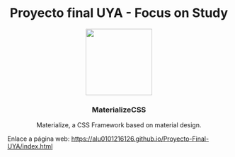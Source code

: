 <h1 align="center">Proyecto final UYA - Focus on Study</h1>

<p align="center">
  <a href="http://materializecss.com/">
    <img src="http://materializecss.com/res/materialize.svg" width="150">
  </a>
</p>

<h3 align="center">MaterializeCSS</h3>

<p align="center">
  Materialize, a CSS Framework based on material design.
</p>

Enlace a página web: https://alu0101216126.github.io/Proyecto-Final-UYA/index.html
